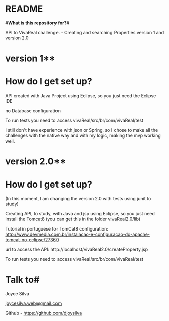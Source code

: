 # **README** #

#**What is this repository for?**#

API to VivaReal challenge. - Creating and searching Properties
version 1 and version 2.0

# version 1** #
# **How do I get set up?** #
API created with Java Project using Eclipse, so you just need the Eclipse IDE
 
no Database configuration

To run tests you need to access vivaReal/src/br/com/vivaReal/test

I still don't have experience with json or Spring, so I chose to make all the challenges with the native way and with my logic, making the mvp working well.

# version 2.0** #
# **How do I get set up?** #
(In this moment, I am changing the version 2.0 with tests using junit to study)

Creating API, to study, with Java and jsp using Eclipse, so you just need install the Tomcat8 (you can get this in the folder vivaReal2.0/lib)

Tutorial in portuguese for TomCat8 configuration: http://www.devmedia.com.br/instalacao-e-configuracao-do-apache-tomcat-no-eclipse/27360

url to access the API: http://localhost/vivaReal2.0/createProperty.jsp

To run tests you need to access vivaReal/src/br/com/vivaReal/test


# **Talk to**#
Joyce Silva

joycesilva.web@gmail.com

Github - https://github.com/djoysilva

